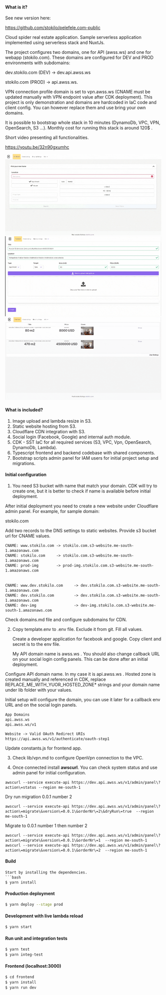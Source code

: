 #### What is it?

See new version here:

https://github.com/stokilo/pelefele.com-public

Cloud spider real estate application. Sample serverless application implemented using serverless stack and NuxtJs.

The project configures two domains, one for API (awss.ws) and one for webapp (stokilo.com). These domains are configured for DEV and PROD
environments with subdomains:

dev.stokilo.com (DEV) -> dev.api.awss.ws 

stokilo.com (PROD) -> api.awss.ws.


VPN connection profile domain is set to vpn.awss.ws (CNAME must be updated manually with VPN endpoint value after CDK deployment).
This project is only demonstration and domains are hardcoded in IaC code and client config. You can however replace
them and use bring your own domains.

It is possible to bootstrap whole stack in 10 minutes (DynamoDb, VPC, VPN, OpenSearch, S3 ...). 
Monthly cost for running this stack is around 120$ .

Short video presenting all functionalities.

https://youtu.be/32n90gxumhc


![Alt Text](doc/assets/img/1.gif)
![Alt Text](doc/assets/img/2.gif)
![Alt Text](doc/assets/img/3.gif)

#### What is included?

<ol>
<li>
Image upload and lambda resize in S3.
</li>
<li>
Static website hosting from S3.
</li>
<li>
Cloudflare CDN integration with S3.
</li>
<li>
Social login (Facebook, Google) and internal auth module.
</li>
<li>
CDK - SST IaC for all required services (S3, VPC, Vpn, OpenSearch, DynamoDb, Lambda).
</li>
<li>
Typescript frontend and backend codebase with shared components.
</li>
<li>
Bootstrap scripts admin panel for IAM users for initial project setup and migrations.
</li>
</ol>

#### Initial configuration

1. You need S3 bucket with name that match your domain. CDK will try to create one, but it is better to check if name
is available before initial deployment. 

After initial deployment you need to create a new website under Cloudflare admin panel. For example, for sample domain:

   stokilo.com

   Add two records to the DNS settings to static websites. Provide s3 bucket url for CNAME values.

```
CNAME: www.stokilo.com -> stokilo.com.s3-website.me-south-1.amazonaws.com
CNAME: stokilo.com     -> stokilo.com.s3-website.me-south-1.amazonaws.com
CNAME: prod-img        -> prod-img.stokilo.com.s3-website.me-south-1.amazonaws.com

 
CNAME: www.dev.stokilo.com     -> dev.stokilo.com.s3-website.me-south-1.amazonaws.com
CNAME: dev.stokilo.com         -> dev.stokilo.com.s3-website.me-south-1.amazonaws.com
CNAME: dev-img                 -> dev-img.stokilo.com.s3-website.me-south-1.amazonaws.com
```

Check domains.md file and configure subdomains for CDN.

2. Copy template.env to .env file. Exclude it from git. Fill all values.

   Create a developer application for facebook and google. Copy client and secret is to the env file.
 
   My API domain name is awss.ws . You should also change callback URL on your social login config panels. This can
be done after an initial deployment.

Configure API domain name. In my case it is api.awss.ws . Hosted zone is created manually and referenced in CDK,
replace REPLACE_ME_WITH_YUOR_HOSTED_ZONE* strings and your domain name under lib folder with your values. 

Initial setup will configure the domain, you can use it later for a callback env URL and on the social login panels.

```
App Domains
api.awss.ws
api.awss.ws/v1
```   

```
Website -> Valid OAuth Redirect URIs
https://api.awss.ws/v1/authenticate/oauth-step1
``` 

Update constants.js for frontend app.

3. Check lib/vpn.md to configure OpenVpn connection to the VPC.

4. Once connected install <strong>awscurl</strong>. You can check system status and use admin panel for initial configuration.

```
awscurl --service execute-api https://dev.api.awss.ws/v1/admin/panel\?action\=status --region me-south-1
```

Dry run migration 0.0.1 number 2
```
awscurl --service execute-api https://dev.api.awss.ws/v1/admin/panel\?action\=migrate\&version\=0.0.1\&orderNr\=2\&dryRun\=true  --region me-south-1
```

Migrate to 0.0.1 number 1 then number 2
```
awscurl --service execute-api https://dev.api.awss.ws/v1/admin/panel\?action\=migrate\&version\=0.0.1\&orderNr\=1  --region me-south-1
awscurl --service execute-api https://dev.api.awss.ws/v1/admin/panel\?action\=migrate\&version\=0.0.1\&orderNr\=2  --region me-south-1
```

#### Build

```
Start by installing the dependencies.
```bash
$ yarn install
```

#### Production deployment 
```bash
$ yarn deploy --stage prod
```

#### Development with live lambda reload

```bash
$ yarn start
```

#### Run unit and integration tests

```bash
$ yarn test
$ yarn integ-test
```

#### Frontend (localhost:3000)
```bash
$ cd frontend
$ yarn install
$ yarn run dev
```
